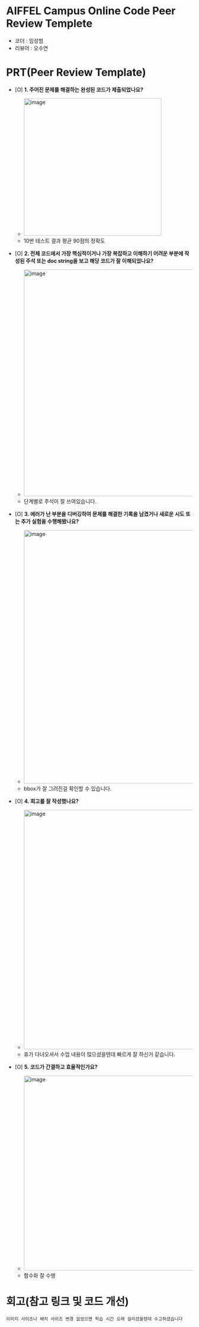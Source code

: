 # AIFFEL Campus Online Code Peer Review Templete
- 코더 : 임성범
- 리뷰어 : 오수연


# PRT(Peer Review Template)
- [O]  **1. 주어진 문제를 해결하는 완성된 코드가 제출되었나요?**
    - <img width="371" alt="image" src="https://github.com/user-attachments/assets/548b0630-7336-4eea-abca-a32e462c2c62">
    - 10번 테스트 결과 평균 90점의 정확도
    
- [O]  **2. 전체 코드에서 가장 핵심적이거나 가장 복잡하고 이해하기 어려운 부분에 작성된 
주석 또는 doc string을 보고 해당 코드가 잘 이해되었나요?**
    - <img width="612" alt="image" src="https://github.com/user-attachments/assets/30b0b96b-5c29-4d4b-a508-b62d876b0e90">
    - 단계별로 주석이 잘 쓰여있습니다.
        
- [O]  **3. 에러가 난 부분을 디버깅하여 문제를 해결한 기록을 남겼거나
새로운 시도 또는 추가 실험을 수행해봤나요?**
    - <img width="684" alt="image" src="https://github.com/user-attachments/assets/07488eac-a517-4e2d-8e5a-8f1b2232ad5c">
    - bbox가 잘 그려진걸 확인할 수 있습니다.
        
- [O]  **4. 회고를 잘 작성했나요?**
    - <img width="646" alt="image" src="https://github.com/user-attachments/assets/84648fdd-3523-415f-afb5-b4e8c61d5576">
    - 휴가 다녀오셔서 수업 내용이 많으셨을텐데 빠르게 잘 하신거 같습니다.
        
- [O]  **5. 코드가 간결하고 효율적인가요?**
    - <img width="526" alt="image" src="https://github.com/user-attachments/assets/05251106-e518-422b-8921-f22010bb15e0">
    - 함수화 잘 수행


# 회고(참고 링크 및 코드 개선)
```
이미지 사이즈나 배치 사이즈 변경 없었으면 학습 시간 오래 걸리셨을텐데 수고하셨습니다
```
